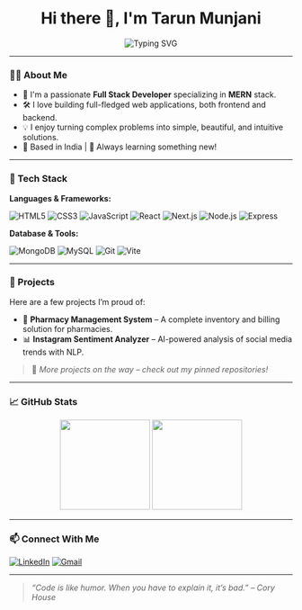 <h1 align="center">Hi there 👋, I'm Tarun Munjani</h1>

<p align="center">
  <img src="https://readme-typing-svg.herokuapp.com?font=Fira+Code&weight=500&size=24&pause=1000&center=true&vCenter=true&width=435&lines=Full+Stack+Web+Developer;React+%7C+Node.js+%7C+Express+%7C+MongoDB+%7CL;Lifelong+learner+%F0%9F%93%9A;Open+Source+Enthusiast+%F0%9F%8C%90" alt="Typing SVG" />

</p>

---

### 👨‍💻 About Me

- 💼 I'm a passionate **Full Stack Developer** specializing in **MERN** stack.
- 🛠️ I love building full-fledged web applications, both frontend and backend.
- 💡 I enjoy turning complex problems into simple, beautiful, and intuitive solutions.
- 📍 Based in India | 🧠 Always learning something new!

---

### 🧰 Tech Stack

**Languages & Frameworks:**

![HTML5](https://img.shields.io/badge/-HTML5-E34F26?logo=html5&logoColor=white&style=flat)
![CSS3](https://img.shields.io/badge/-CSS3-1572B6?logo=css3&logoColor=white&style=flat)
![JavaScript](https://img.shields.io/badge/-JavaScript-F7DF1E?logo=javascript&logoColor=black&style=flat)
![React](https://img.shields.io/badge/-React-61DAFB?logo=react&logoColor=black&style=flat)
![Next.js](https://img.shields.io/badge/-Next.js-000000?logo=next.js&logoColor=white&style=flat)
![Node.js](https://img.shields.io/badge/-Node.js-339933?logo=node.js&logoColor=white&style=flat)
![Express](https://img.shields.io/badge/-Express.js-000000?logo=express&logoColor=white&style=flat)

**Database & Tools:**

![MongoDB](https://img.shields.io/badge/-MongoDB-47A248?logo=mongodb&logoColor=white&style=flat)
![MySQL](https://img.shields.io/badge/-MySQL-4479A1?logo=mysql&logoColor=white&style=flat)
![Git](https://img.shields.io/badge/-Git-F05032?logo=git&logoColor=white&style=flat)
![Vite](https://img.shields.io/badge/-Vite-646CFF?logo=vite&logoColor=white&style=flat)

---

### 🚀 Projects

Here are a few projects I’m proud of:

- 💊 **Pharmacy Management System** – A complete inventory and billing solution for pharmacies.
- 📊 **Instagram Sentiment Analyzer** – AI-powered analysis of social media trends with NLP.

> 📌 *More projects on the way – check out my pinned repositories!*

---

### 📈 GitHub Stats

<p align="center">
  <img src="https://github-readme-stats.vercel.app/api?username=deepseek23&show_icons=true&theme=radical&count_private=true" height="160" />
  <img src="https://github-readme-stats.vercel.app/api/top-langs/?username=deepseek23&layout=compact&theme=radical" height="160" />
</p>

---

### 📫 Connect With Me

[![LinkedIn](https://img.shields.io/badge/-LinkedIn-0077B5?style=flat&logo=linkedin&logoColor=white)](https://www.linkedin.com/in/tarun-munjani-72a4b3341/)
[![Gmail](https://img.shields.io/badge/-Email-D14836?style=flat&logo=gmail&logoColor=white)](mailto:t.s.clashers@gmail.com)

---

> *“Code is like humor. When you have to explain it, it’s bad.” – Cory House*
